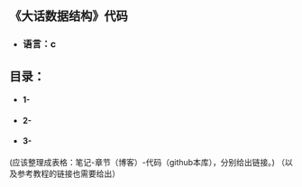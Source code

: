 ## 《大话数据结构》代码
- ### 语言：c

## 目录：
- #### 1-[]()
- #### 2-[]()
- #### 3-[]()
(应该整理成表格：笔记-章节（博客）-代码（github本库），分别给出链接。)
（以及参考教程的链接也需要给出）
